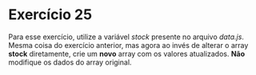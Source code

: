 # Exercício 25

Para esse exercício, utilize a variável *stock* presente no arquivo *data.js*. Mesma coisa do exercício anterior, mas agora ao invés de alterar o array **stock** diretamente, crie um **novo** array com os valores atualizados. **Não** modifique os dados do array original.
